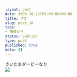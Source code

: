 ```yaml
---
layout: post
date: 2005-10-22T03:00:00+09:00
title: さか
slug: post_18
tags:
- 携帯から
status: publish
type: post
published: true
meta: {}
---
```

<div class="caption">さいたまダービーなり
</div>
<div class="photo"><img src="http://wo.skr.jp/images/uploads/blog-photo-1129965008.98-0.jpg" /></div>

